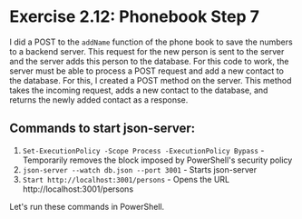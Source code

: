 # Exercise 2.12: Phonebook Step 7

I did a POST to the `addName` function of the phone book to save the numbers to a backend server. This request for the new person is sent to the server and the server adds this person to the database. For this code to work, the server must be able to process a POST request and add a new contact to the database. For this, I created a POST method on the server. This method takes the incoming request, adds a new contact to the database, and returns the newly added contact as a response.

## Commands to start json-server:

1. `Set-ExecutionPolicy -Scope Process -ExecutionPolicy Bypass` - Temporarily removes the block imposed by PowerShell's security policy
2. `json-server --watch db.json --port 3001` - Starts json-server
3. `Start http://localhost:3001/persons` - Opens the URL http://localhost:3001/persons

Let's run these commands in PowerShell.
